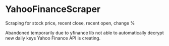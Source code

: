 # YahooFinanceScraper
Scraping for stock price, recent close, recent open, change %

Abandoned temporarily due to yfinance lib not able to automatically decrypt new daily keys Yahoo Finance API is creating. 
